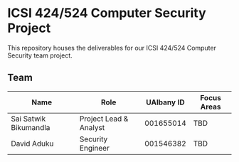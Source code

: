# ICSI 424/524 Computer Security Project

This repository houses the deliverables for our ICSI 424/524 Computer Security team project. 

## Team

| Name | Role | UAlbany ID | Focus Areas |
| --- | --- | --- | --- |
| Sai Satwik Bikumandla | Project Lead & Analyst | 001655014 | TBD |
| David Aduku | Security Engineer | 001546382 | TBD |

